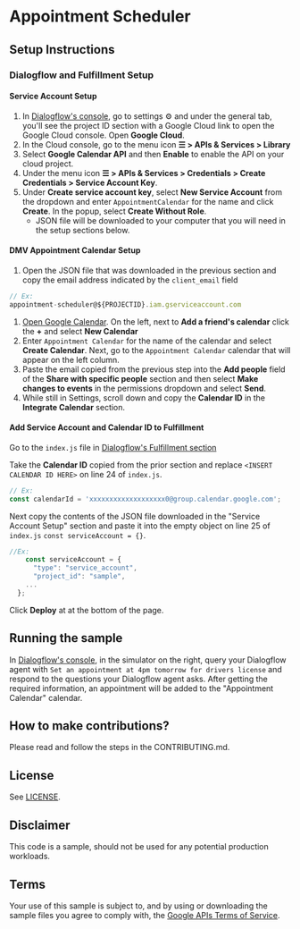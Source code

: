 # Appointment Scheduler

## Setup Instructions
### Dialogflow and Fulfillment Setup

#### Service Account Setup
1. In [Dialogflow's console](https://console.dialogflow.com), go to settings ⚙ and under the general tab, you'll see the project ID section with a Google Cloud link to open the Google Cloud console. Open **Google Cloud**.
1. In the Cloud console, go to the menu icon **☰ > APIs & Services > Library**
1. Select **Google Calendar API** and then **Enable** to enable the API on your cloud project.
1. Under the menu icon **☰ > APIs & Services > Credentials > Create Credentials > Service Account Key**.
1. Under **Create service account key**, select **New Service Account** from the dropdown and enter `AppointmentCalendar` for the name and click **Create**. In the popup, select **Create Without Role**.
    + JSON file will be downloaded to your computer that you will need in the setup sections below.

#### DMV Appointment Calendar Setup
1. Open the JSON file that was downloaded in the previous section and copy the email address indicated by the `client_email` field
```js 
// Ex:
appointment-scheduler@${PROJECTID}.iam.gserviceaccount.com
```
1. [Open Google Calendar](https://calendar.google.com). On the left, next to **Add a friend's calendar** click the **+** and select **New Calendar**
1. Enter `Appointment Calendar` for the name of the calendar and select **Create Calendar**. Next, go to the `Appointment Calendar` calendar that will appear on the left column.
1. Paste the email copied from the previous step into the **Add people** field of the **Share with specific people** section and then select **Make changes to events** in the permissions dropdown and select **Send**.
1. While still in Settings, scroll down and copy the **Calendar ID** in the **Integrate Calendar** section.

#### Add Service Account and Calendar ID to Fulfillment
Go to the `index.js` file in [Dialogflow's Fulfillment section](https://console.dialogflow.com/api-client/#/agent//fulfillment)

Take the **Calendar ID** copied from the prior section and replace `<INSERT CALENDAR ID HERE>` on line 24 of `index.js`.
```js
// Ex:
const calendarId = 'xxxxxxxxxxxxxxxxxxx0@group.calendar.google.com';
```
Next copy the contents of the JSON file downloaded in the "Service Account Setup" section and paste it into the empty object on line 25 of `index.js` `const serviceAccount = {}`.
```js
//Ex:
    const serviceAccount = {
      "type": "service_account",
      "project_id": "sample",
    ...
  };
```
Click **Deploy** at at the bottom of the page.


## Running the sample
In [Dialogflow's console](https://console.dialogflow.com), in the simulator on the right, query your Dialogflow agent with `Set an appointment at 4pm tomorrow for drivers license` and respond to the questions your Dialogflow agent asks.   After getting the required information, an appointment will be added to the "Appointment Calendar" calendar.

## How to make contributions?
Please read and follow the steps in the CONTRIBUTING.md.

## License
See [LICENSE](LICENSE).

## Disclaimer
This code is a sample, should not be used for any potential production workloads.

## Terms
Your use of this sample is subject to, and by using or downloading the sample files you agree to comply with, the [Google APIs Terms of Service](https://developers.google.com/terms/).
